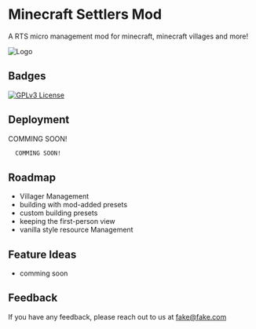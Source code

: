 # Minecraft Settlers Mod

A RTS micro management mod for minecraft, minecraft villages and more!


![Logo](https://dev-to-uploads.s3.amazonaws.com/uploads/articles/th5xamgrr6se0x5ro4g6.png)


## Badges

[![GPLv3 License](https://img.shields.io/badge/License-GPL%20v3-yellow.svg)](https://opensource.org/licenses/)


## Deployment

COMMING SOON!

```bash
  COMMING SOON!
```


## Roadmap

- Villager Management
- building with mod-added presets
- custom building presets
- keeping the first-person view
- vanilla style resource Management



## Feature Ideas

- comming soon

## Feedback

If you have any feedback, please reach out to us at fake@fake.com


